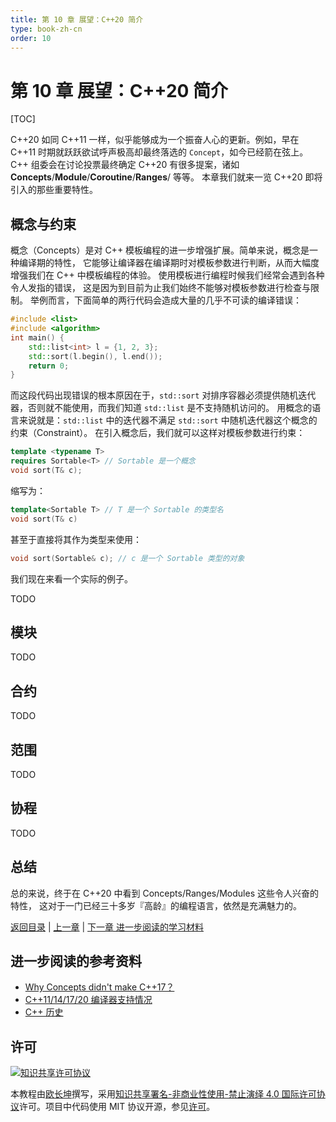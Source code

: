 ```yaml
---
title: 第 10 章 展望：C++20 简介
type: book-zh-cn
order: 10
---
```


# 第 10 章 展望：C++20 简介

[TOC]

C++20 如同 C++11 一样，似乎能够成为一个振奋人心的更新。例如，早在 C++11 时期就跃跃欲试呼声极高却最终落选的 `Concept`，如今已经箭在弦上。
C++ 组委会在讨论投票最终确定 C++20 有很多提案，诸如 **Concepts**/**Module**/**Coroutine**/**Ranges**/ 等等。
本章我们就来一览 C++20 即将引入的那些重要特性。

## 概念与约束

概念（Concepts）是对 C++ 模板编程的进一步增强扩展。简单来说，概念是一种编译期的特性，
它能够让编译器在编译期时对模板参数进行判断，从而大幅度增强我们在 C++ 中模板编程的体验。
使用模板进行编程时候我们经常会遇到各种令人发指的错误，
这是因为到目前为止我们始终不能够对模板参数进行检查与限制。
举例而言，下面简单的两行代码会造成大量的几乎不可读的编译错误：

```cpp
#include <list>
#include <algorithm>
int main() {
    std::list<int> l = {1, 2, 3};
    std::sort(l.begin(), l.end());
    return 0;
}
```

而这段代码出现错误的根本原因在于，`std::sort` 对排序容器必须提供随机迭代器，否则就不能使用，而我们知道 `std::list` 是不支持随机访问的。
用概念的语言来说就是：`std::list` 中的迭代器不满足 `std::sort` 中随机迭代器这个概念的约束（Constraint）。
在引入概念后，我们就可以这样对模板参数进行约束：

```cpp
template <typename T>
requires Sortable<T> // Sortable 是一个概念
void sort(T& c);
```

缩写为：

```cpp
template<Sortable T> // T 是一个 Sortable 的类型名
void sort(T& c)
```

甚至于直接将其作为类型来使用：

```cpp
void sort(Sortable& c); // c 是一个 Sortable 类型的对象
```

我们现在来看一个实际的例子。

TODO

## 模块

TODO

## 合约

TODO

## 范围

TODO

## 协程

TODO

## 总结

总的来说，终于在 C++20 中看到 Concepts/Ranges/Modules 这些令人兴奋的特性，
这对于一门已经三十多岁『高龄』的编程语言，依然是充满魅力的。

[返回目录](./toc.md) | [上一章](./09-others.md) | [下一章 进一步阅读的学习材料](./appendix1.md)


## 进一步阅读的参考资料

- [Why Concepts didn't make C++17？](http://honermann.net/blog/2016/03/06/why-concepts-didnt-make-cxx17/)
- [C++11/14/17/20 编译器支持情况](http://en.cppreference.com/w/cpp/compiler_support)
- [C++ 历史](https://en.cppreference.com/w/cpp/language/history)

## 许可

<a rel="license" href="http://creativecommons.org/licenses/by-nc-nd/4.0/"><img alt="知识共享许可协议" style="border-width:0" src="https://i.creativecommons.org/l/by-nc-nd/4.0/80x15.png" /></a>

本教程由[欧长坤](https://github.com/changkun)撰写，采用[知识共享署名-非商业性使用-禁止演绎 4.0 国际许可协议](http://creativecommons.org/licenses/by-nc-nd/4.0/)许可。项目中代码使用 MIT 协议开源，参见[许可](../../LICENSE)。